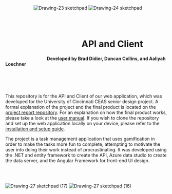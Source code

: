 

&emsp;&emsp;&emsp;&emsp;&emsp;&emsp; ![Drawing-23 sketchpad](https://github.com/Deegee13244/Senior-Design/assets/75388877/b9c51f86-275e-4059-8940-e3f7291cea01) ![Drawing-24 sketchpad](https://github.com/Deegee13244/Senior-Design/assets/75388877/1c595d6d-1800-40c3-872a-4e6b1e2427d4)
<br>
<br>

<br>

# &emsp;&emsp;&emsp;&emsp;&emsp;&emsp; &emsp;&emsp; API and Client
#### &emsp;&emsp;&emsp;&emsp;&emsp;&emsp; &emsp;&emsp;&emsp;Developed by Brad Didier, Duncan Collins, and  Aaliyah Loechner

<br> 
<br> 
<br> 

This repository is for the API and Client of our web application, which was developed for the University of Cincinnati CEAS senior design project. A formal explanation of the project and the final product is located on the [project report repository](https://github.com/Deegee13244/Senior-Design). For an explanation on how the final product works, please take a look at the [user manual](https://github.com/Deegee13244/Senior-Design/blob/main/Design-Submissions/User-Docs.md). If you wish to clone the repository and set up the web application locally on your device, please refer to the [installation and setup guide](). 

The project is a task management application that uses gamification in order to make the tasks more fun to complete, attempting to motivate the user into doing their work instead of procrastinating. It was developed using the .NET and entity framework to create the API, Azure data studio to create the data server, and the Angular Framework for front-end UI design. 

<br>
<br> 

 ![Drawing-27 sketchpad (17)](https://github.com/duncan222/TASKHEROAPI/assets/75388877/02265ce3-b527-4b18-af86-b1d1531bddfa) ![Drawing-27 sketchpad (16)](https://github.com/duncan222/TASKHEROAPI/assets/75388877/a14929ca-bb05-4e3b-a880-5f6e90b5a529)


